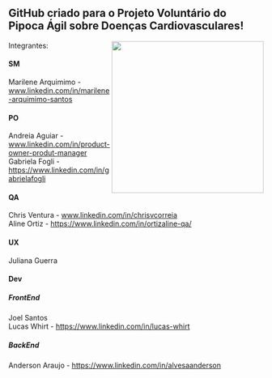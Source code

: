 ## GitHub criado para o Projeto Voluntário do Pipoca Ágil sobre Doenças Cardiovasculares!


<img align="right" src="https://github.com/Lusitanos2024/.github/assets/162798721/d863dde3-660d-4661-97be-20a6f005bef2" width="300" height="300" />  

Integrantes: 

#### SM

Marilene Arquimimo - www.linkedin.com/in/marilene-arquimimo-santos  


#### PO

Andreia Aguiar - www.linkedin.com/in/product-owner-produt-manager   
Gabriela Fogli - https://www.linkedin.com/in/gabrielafogli
  

#### QA

Chris Ventura - www.linkedin.com/in/chrisvcorreia  
Aline Ortiz - https://www.linkedin.com/in/ortizaline-qa/   

#### UX

Juliana Guerra   

#### Dev

##### FrontEnd
  
Joel Santos  
Lucas Whirt - https://www.linkedin.com/in/lucas-whirt  

##### BackEnd

Anderson Araujo - https://www.linkedin.com/in/alvesaanderson  


